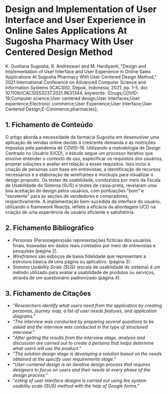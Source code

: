 # Design and Implementation of User Interface and User Experience in Online Sales Applications At Sugosha Pharmacy With User Centered Design Method

K. Gustiana Sugosha, R. Andreswari and M. Hardiyanti, "Design and Implementation of User Interface and User Experience in Online Sales Applications At Sugosha Pharmacy With User Centered Design Method," 2021 International Conference on Advanced Computer Science and Information Systems (ICACSIS), Depok, Indonesia, 2021, pp. 1-5, doi: 10.1109/ICACSIS53237.2021.9631344. keywords: {Drugs;COVID-19;Computer science;User centered design;User interfaces;User experience;Electronic commerce;User Experience;User Interface;User Centered Design;E-Commerce;pharmacies},

## 1. Fichamento de Conteúdo

O artigo aborda a necessidade da farmácia Sugosha em desenvolver uma aplicação de vendas online devido à crescente demanda e às restrições impostas pela pandemia de COVID-19. Utilizando a metodologia de Design Centrado no Usuário (UCD), o estudo segue um processo iterativo que envolve entender o contexto de uso, especificar os requisitos dos usuários, projetar soluções e avaliar em relação a esses requisitos. Isso inclui a criação de personas com base em entrevistas, a identificação de recursos necessários e a elaboração de wireframes e mockups para visualizar o design proposto. Os testes de usabilidade, conduzidos por meio da Escala de Usabilidade do Sistema (SUS) e testes de caixa-preta, revelaram uma boa aceitação do design pelos usuários, com pontuações "bom" e "excelente" para as seções de vendedores e compradores, respectivamente. A implementação bem-sucedida da interface do usuário, utilizando o framework Reactjs, reflete a eficácia da abordagem UCD na criação de uma experiência de usuário eficiente e satisfatória.

## 2. Fichamento Bibliográfico 

* _Personas_ (Personagens)são representações fictícias dos usuários finais, baseadas em dados reais coletados por meio de entrevistas e pesquisas (página 2).
* _Wireframes_ são esboços de baixa fidelidade que representam a estrutura básica de uma página ou aplicativo. (página 3).
* _Sistema Usability Scale (SUS)_ (escala de usabilidade do sistema) é um método utilizado para avaliar a usabilidade de produtos ou serviços, através de um questionário padronizado (página 4).

## 3. Fichamento de Citações 

* _"Researchers identify what users need from the application by creating personas, journey map, a list of user needs features, and application diagrams."_
* _"The interview was conducted by preparing several questions to be asked and the interview was conducted in the type of structured interview."_
* "_After getting the results from the interview stage, analysis and discussion are carried out to create a persona that helps determine what users will use the product."_
* _"The solution design stage is developing a solution based on the needs obtained at the specify user requirements stage."_
* "_User-centered design is an iterative design process that requires designers to focus on users and their needs at every phase of the design process."_
* "_esting of user interface designs is carried out using the system usability scale (SUS) method with the help of Google forms."_
